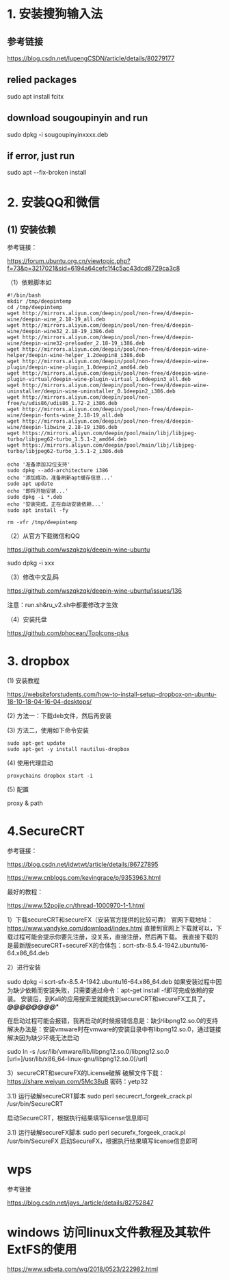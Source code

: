 # 1. 安装搜狗输入法
## 参考链接

https://blog.csdn.net/lupengCSDN/article/details/80279177

## relied packages

sudo apt install fcitx

## download sougoupinyin and run
sudo dpkg -i sougoupinyinxxxx.deb

## if error, just run

sudo apt  --fix-broken install


# 2. 安装QQ和微信

## (1) 安装依赖

参考链接：

https://forum.ubuntu.org.cn/viewtopic.php?f=73&p=3217021&sid=6194a64cefc1f4c5ac43dcd8729ca3c8

（1）依赖脚本如
```shell
#!/bin/bash
mkdir /tmp/deepintemp
cd /tmp/deepintemp
wget http://mirrors.aliyun.com/deepin/pool/non-free/d/deepin-wine/deepin-wine_2.18-19_all.deb
wget http://mirrors.aliyun.com/deepin/pool/non-free/d/deepin-wine/deepin-wine32_2.18-19_i386.deb
wget http://mirrors.aliyun.com/deepin/pool/non-free/d/deepin-wine/deepin-wine32-preloader_2.18-19_i386.deb
wget http://mirrors.aliyun.com/deepin/pool/non-free/d/deepin-wine-helper/deepin-wine-helper_1.2deepin8_i386.deb
wget http://mirrors.aliyun.com/deepin/pool/non-free/d/deepin-wine-plugin/deepin-wine-plugin_1.0deepin2_amd64.deb
wget http://mirrors.aliyun.com/deepin/pool/non-free/d/deepin-wine-plugin-virtual/deepin-wine-plugin-virtual_1.0deepin3_all.deb
wget http://mirrors.aliyun.com/deepin/pool/non-free/d/deepin-wine-uninstaller/deepin-wine-uninstaller_0.1deepin2_i386.deb
wget http://mirrors.aliyun.com/deepin/pool/non-free/u/udis86/udis86_1.72-2_i386.deb
wget http://mirrors.aliyun.com/deepin/pool/non-free/d/deepin-wine/deepin-fonts-wine_2.18-19_all.deb
wget http://mirrors.aliyun.com/deepin/pool/non-free/d/deepin-wine/deepin-libwine_2.18-19_i386.deb
wget https://mirrors.aliyun.com/deepin/pool/main/libj/libjpeg-turbo/libjpeg62-turbo_1.5.1-2_amd64.deb
wget https://mirrors.aliyun.com/deepin/pool/main/libj/libjpeg-turbo/libjpeg62-turbo_1.5.1-2_i386.deb

echo '准备添加32位支持'
sudo dpkg --add-architecture i386
echo '添加成功，准备刷新apt缓存信息...'
sudo apt update
echo '即将开始安装...'
sudo dpkg -i *.deb
echo '安装完成，正在自动安装依赖...'
sudo apt install -fy

rm -vfr /tmp/deepintemp
```

（2）从官方下载微信和QQ

https://github.com/wszqkzqk/deepin-wine-ubuntu

sudo dpkg -i xxx

（3）修改中文乱码

https://github.com/wszqkzqk/deepin-wine-ubuntu/issues/136

注意：run.sh&ru_v2.sh中都要修改才生效

（4）安装托盘

https://github.com/phocean/TopIcons-plus

# 3. dropbox

(1) 安装教程

https://websiteforstudents.com/how-to-install-setup-dropbox-on-ubuntu-18-10-18-04-16-04-desktops/

(2) 方法一：下载deb文件，然后再安装

(3) 方法二，使用如下命令安装

```shell
sudo apt-get update
sudo apt-get -y install nautilus-dropbox
```

(4) 使用代理启动

```shell
proxychains dropbox start -i
```

(5) 配置

proxy & path

# 4.SecureCRT

参考链接：

https://blog.csdn.net/idwtwt/article/details/86727895

https://www.cnblogs.com/kevingrace/p/9353963.html

最好的教程：

https://www.52pojie.cn/thread-1000970-1-1.html

1）下载secureCRT和secureFX（安装官方提供的比较可靠）
官网下载地址：https://www.vandyke.com/download/index.html
直接到官网上下载就可以，下载过程可能会提示你要先注册，没关系，直接注册，然后再下载。
我直接下载的是最新版secureCRT+secureFX的合体包：scrt-sfx-8.5.4-1942.ubuntu16-64.x86_64.deb

2）进行安装

sudo dpkg -i scrt-sfx-8.5.4-1942.ubuntu16-64.x86_64.deb
如果安装过程中因为缺少依赖而安装失败，只需要通过命令：apt-get install -f即可完成依赖的安装。
安装后，到Kali的应用搜索里就能找到secureCRT和secureFX工具了。
*******@@@@@@@@********

在启动过程可能会报错，我再启动的时候报错信息是：缺少libpng12.so.0的支持
解决办法是：安装vmware时在vmware的安装目录中有libpng12.so.0，通过链接解决因为缺少环境无法启动

sudo ln -s /usr/lib/vmware/lib/libpng12.so.0/libpng12.so.0 [url=]/usr/lib/x86_64-linux-gnu/libpng12.so.0[/url]

3）secureCRT和secureFX的License破解
破解文件下载：https://share.weiyun.com/5Mc38uB 密码：yetp32

3.1) 运行破解secureCRT脚本
sudo  perl securecrt_forgeek_crack.pl /usr/bin/SecureCRT

启动SecureCRT，根据执行结果填写license信息即可

3.1) 运行破解secureFX脚本
sudo perl securefx_forgeek_crack.pl /usr/bin/SecureFX
启动SecureFX，根据执行结果填写license信息即可

# wps

参考链接

https://blog.csdn.net/jays_/article/details/82752847

# windows 访问linux文件教程及其软件ExtFS的使用

https://www.sdbeta.com/wg/2018/0523/222982.html
